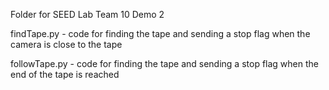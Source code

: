 Folder for SEED Lab Team 10 Demo 2

findTape.py - code for finding the tape and sending a stop flag when the camera is close to the tape

followTape.py - code for finding the tape and sending a stop flag when the end of the tape is reached
